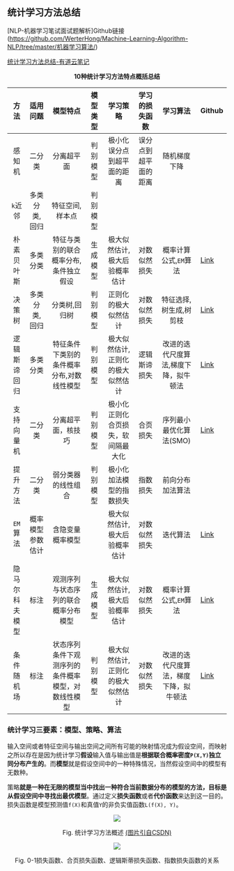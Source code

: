 ## 统计学习方法总结

[NLP-机器学习笔试面试题解析]Github链接(https://github.com/WerterHong/Machine-Learning-Algorithm-NLP/tree/master/机器学习算法/)

[统计学习方法总结-有道云笔记](http://note.youdao.com/noteshare?id=27acc01d9c26db945952f78c451bf946&sub=BCE3B26668334DAC84825F3CDCC9F2B7)

<p align="center">
<strong>10种统计学习方法特点概括总结</strong>
</p>

|      方法      |     适用问题     |                      模型特点                      | 模型类型 |              学习策略              |    学习的损失函数    |                学习算法                | Github                                                                                                             |
|:--------------:|:----------------:|:--------------------------------------------------:|:--------:|:----------------------------------:|:--------------------:|:--------------------------------------:|--------------------------------------------------------------------------------------------------------------------|
|     感知机     |      二分类      |                     分离超平面                     | 判别模型 |     极小化误分点到超平面的距离     | 误分点到超平面的距离 |              随机梯度下降              |                                                                                                                    |
|     `k`近邻    |   多类分类,回归  |                   特征空间,样本点                  | 判别模型 |                                    |                      |                                        |                                                                                                                    |
|   朴素贝叶斯   |     多类分类     |        特征与类别的联合概率分布,条件独立假设       | 生成模型 |    极大似然估计,极大后验概率估计   |     对数似然损失     |          概率计算公式,`EM`算法         | [Link](https://github.com/WerterHong/Machine-Learning-Algorithm-NLP/tree/master/机器学习算法/朴素贝叶斯.md)        |
|     决策树     |   多类分类,回归  |                    分类树,回归树                   | 判别模型 |        正则化的极大似然估计        |     对数似然损失     |         特征选择,树生成,树剪枝         | [Link](https://github.com/WerterHong/Machine-Learning-Algorithm-NLP/tree/master/机器学习算法/决策树.md)            |
|  逻辑斯谛回归  |     多类分类     |      特征条件下类别的条件概率分布,对数线性模型     | 判别模型 |  极大似然估计,正则化的极大似然估计 |     逻辑斯谛损失     |  改进的迭代尺度算法,梯度下降，拟牛顿法 | [Link](https://github.com/WerterHong/Machine-Learning-Algorithm-NLP/tree/master/机器学习算法/逻辑回归LR.md)        |
|   支持向量机   |      二分类      |                 分离超平面，核技巧                 | 判别模型 | 极小化正则化合页损失，软间隔最大化 |       合页损失       |         序列最小最优化算法(SMO)        | [Link](https://github.com/WerterHong/Machine-Learning-Algorithm-NLP/tree/master/机器学习算法/支持向量机SVM.md)     |
|    提升方法    |      二分类      |                 弱分类器的线性组合                 | 判别模型 |      极小化加法模型的指数损失      |       指数损失       |            前向分布加法算法            |                                                                                                                    |
|    `EM`算法    | 概率模型参数估计 |                  含隐变量概率模型                  |          |    极大似然估计,极大后验概率估计   |     对数似然损失     |                迭代算法                | [Link](https://github.com/WerterHong/Machine-Learning-Algorithm-NLP/tree/master/机器学习算法/EM算法.md)            |
| 隐马尔科夫模型 |       标注       |        观测序列与状态序列的联合概率分布模型        | 生成模型 |    极大似然估计,极大后验概率估计   |     对数似然损失     |          概率计算公式,`EM`算法         | [Link](https://github.com/WerterHong/Machine-Learning-Algorithm-NLP/tree/master/机器学习算法/隐马尔科夫模型HMM.md) |
|   条件随机场   |       标注       | 状态序列条件下观测序列的条件概率模型，对数线性模型 | 判别模型 |  极大似然估计,正则化的极大似然估计 |     对数似然损失     | 改进的迭代尺度算法，梯度下降，拟牛顿法 | [Link](https://github.com/WerterHong/Machine-Learning-Algorithm-NLP/tree/master/机器学习算法/条件随机场.md)        |

### 统计学习三要素：**模型**、**策略**、**算法**

输入空间或者特征空间与输出空间之间所有可能的映射情况成为假设空间，而映射之所以存在是因为统计学习**假设**输入值与输出值是**根据联合概率密度`P(X,Y)`独立同分布产生的**。而**模型**就是假设空间中的一种特殊情况，当然假设空间中的模型有无数种。

策略**就是一种在无限的模型当中找出一种符合当前数据分布的模型的方法，目标是从假设空间中寻找出最优模型**。通过定义**损失函数**或者**代价函数**来达到这一目的。损失函数是模型预测值`f(X)`和真值`Y`的非负实值函数`L(f(X), Y)`。

<p align="center">
<img src="https://img-blog.csdn.net/20171226173758314" />
</p>

<p align="center">
Fig. 统计学习方法概述
<a href="https://blog.csdn.net/cc1949/article/details/78904768">(图片引自CSDN)</a>
</p>

<p align="center">
<img src="https://ask.qcloudimg.com/http-save/yehe-1000059/78f5qr65z0.png?imageView2/2/w/1620" />
</p>

<p align="center">
Fig. 0-1损失函数、合页损失函数、逻辑斯蒂损失函数、指数损失函数的关系
</p>
